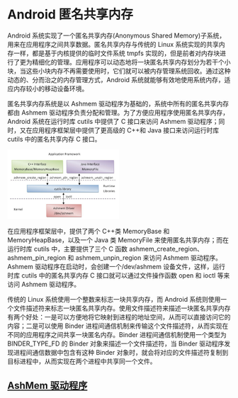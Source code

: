 # Android 匿名共享内存

Android 系统实现了一个匿名共享内存(Anonymous Shared Memory)子系统，用来在应用程序之间共享数据。匿名共享内存与传统的 Linux 系统实现的共享内存一样，都是基于内核提供的临时文件系统 tmpfs 实现的，但是前者对内存块进行了更为精细化的管理。应用程序可以动态地将一块匿名共享内存划分为若干个小块，当这些小块内存不再需要使用时，它们就可以被内存管理系统回收。通过这种动态的、分而治之的内存管理方式，Android 系统就能够有效地使用系统内存，适应内存较小的移动设备环境。

匿名共享内存系统是以 Ashmem 驱动程序为基础的，系统中所有的匿名共享内存都由 Ashmem 驱动程序负责分配和管理。为了方便应用程序使用匿名共享内存，Android 系统在运行时库 cutils 中提供了 C 接口来访问 Ashmem 驱动程序；同时，又在应用程序框架层中提供了更高级的 C++和 Java 接口来访问运行时库 cutils 中的匿名共享内存 C 接口。

<img src="android/framework/ashmem/resources/1.png" style="width:50%">

在应用程序框架层中，提供了两个 C++类 MemoryBase 和 MemoryHeapBase，以及一个 Java 类 MemoryFile 来使用匿名共享内存；而在运行时库 cutils 中，主要提供了三个 C 函数 ashmem_create_region、ashmem_pin_region 和 ashmem_unpin_region 来访问 Ashmem 驱动程序。Ashmem 驱动程序在启动时，会创建一个/dev/ashmem 设备文件，这样，运行时库 cutils 中的匿名共享内存 C 接口就可以通过文件操作函数 open 和 ioctl 等来访问 Ashmem 驱动程序。

传统的 Linux 系统使用一个整数来标志一块共享内存，而 Android 系统则使用一个文件描述符来标志一块匿名共享内存。使用文件描述符来描述一块匿名共享内存有两个好处：一是可以方便地将它映射到进程的地址空间，从而可以直接访问它的内容；二是可以使用 Binder 进程间通信机制来传输这个文件描述符，从而实现在不同的应用程序之间共享一块匿名内存。Binder 进程间通信机制使用一个类型为 BINDER_TYPE_FD 的 Binder 对象来描述一个文件描述符，当 Binder 驱动程序发现进程间通信数据中包含有这种 Binder 对象时，就会将对应的文件描述符复制到目标进程中，从而实现在两个进程中共享同一个文件。

## [AshMem 驱动程序](android/framework/ashmem/driver/)